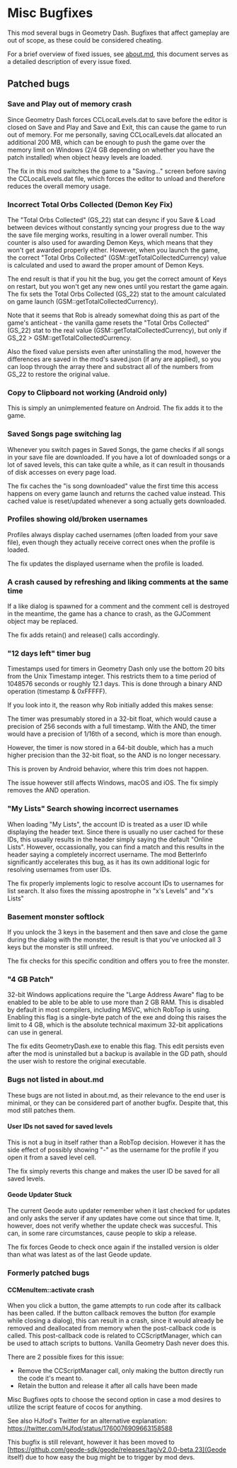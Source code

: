 # Misc Bugfixes
This mod several bugs in Geometry Dash. Bugfixes that affect gameplay are out of scope, as these could be considered cheating.

For a brief overview of fixed issues, see [about.md](about.md), this document serves as a detailed description of every issue fixed.

## Patched bugs
### <cj>Save and Play</c> out of memory <cr>crash</c>
Since Geometry Dash forces CCLocalLevels.dat to save before the editor is closed on Save and Play and Save and Exit, this can cause the game to run out of memory. For me personally, saving CCLocalLevels.dat allocated an additional 200 MB, which can be enough to push the game over the memory limit on Windows (2/4 GB depending on whether you have the patch installed) when object heavy levels are loaded.

The fix in this mod switches the game to a "Saving..." screen before saving the CCLocalLevels.dat file, which forces the editor to unload and therefore reduces the overall memory usage.

### <cr>Incorrect</c> <cj>Total Orbs Collected</c> (Demon Key Fix)
The "Total Orbs Collected" (GS_22) stat can desync if you Save & Load between devices without constantly syncing your progress due to the way the save file merging works, resulting in a lower overall number. This counter is also used for awarding Demon Keys, which means that they won't get awarded properly either. However, when you launch the game, the correct "Total Orbs Collected" (GSM::getTotalCollectedCurrency) value is calculated and used to award the proper amount of Demon Keys.

The end result is that if you hit the bug, you get the correct amount of Keys on restart, but you won't get any new ones until you restart the game again. The fix sets the Total Orbs Collected (GS_22) stat to the amount calculated on game launch (GSM::getTotalCollectedCurrency).

Note that it seems that Rob is already somewhat doing this as part of the game's anticheat - the vanilla game resets the "Total Orbs Collected" (GS_22) stat to the real value (GSM::getTotalCollectedCurrency), but only if GS_22 > GSM::getTotalCollectedCurrency.

Also the fixed value persists even after uninstalling the mod, however the differences are saved in the mod's saved.json (if any are applied), so you can loop through the array there and substract all of the numbers from GS_22 to restore the original value.

### <cj>Copy to Clipboard</c> not working (Android only)
This is simply an unimplemented feature on Android. The fix adds it to the game.

### <cj>Saved Songs</c> page switching <cr>lag</c>
Whenever you switch pages in Saved Songs, the game checks if all songs in your save file are downloaded. If you have a lot of downloaded songs or a lot of saved levels, this can take quite a while, as it can result in thousands of disk accesses on every page load.

The fix caches the "is song downloaded" value the first time this access happens on every game launch and returns the cached value instead. This cached value is reset/updated whenever a song actually gets downloaded.

### <cj>Profiles</c> showing <cr>old/broken</c> usernames
Profiles always display cached usernames (often loaded from your save file), even though they actually receive correct ones when the profile is loaded.

The fix updates the displayed username when the profile is loaded.

### A <cr>crash</c> caused by <cj>refreshing and liking</c> <co>comments</c> at the same time
If a like dialog is spawned for a comment and the comment cell is destroyed in the meantime, the game has a chance to crash, as the GJComment object may be replaced.

The fix adds retain() and release() calls accordingly.

### <cr>"12 days left"</c> timer bug
Timestamps used for timers in Geometry Dash only use the bottom 20 bits from the Unix Timestamp integer. This restricts them to a time period of 1048576 seconds or roughly 12.1 days. This is done through a binary AND operation (timestamp & 0xFFFFF).

If you look into it, the reason why Rob initially added this makes sense:

The timer was presumably stored in a 32-bit float, which would cause a precision of 256 seconds with a full timestamp. With the AND, the timer would have a precision of 1/16th of a second, which is more than enough.

However, the timer is now stored in a 64-bit double, which has a much higher precision than the 32-bit float, so the AND is no longer necessary.

This is proven by Android behavior, where this trim does not happen.

The issue however still affects Windows, macOS and iOS. The fix simply removes the AND operation.

### <cj>"My Lists" Search</c> showing <cr>incorrect usernames</c>
When loading "My Lists", the account ID is treated as a user ID while displaying the header text. Since there is usually no user cached for these IDs, this usually results in the header simply saying the default "Online Lists". However, occassionally, you can find a match and this results in the header saying a completely incorrect username. The mod BetterInfo significantly accelerates this bug, as it has its own additional logic for resolving usernames from user IDs.

The fix properly implements logic to resolve account IDs to usernames for list search. It also fixes the missing apostrophe in "x's Levels" and "x's Lists"

### <cj>Basement monster</c> <cr>softlock</c>
If you unlock the 3 keys in the basement and then save and close the game during the dialog with the monster, the result is that you've unlocked all 3 keys but the monster is still unfreed.

The fix checks for this specific condition and offers you to free the monster.

### "4 GB Patch"
32-bit Windows applications require the "Large Address Aware" flag to be enabled to be able to be able to use more than 2 GB RAM. This is disabled by default in most compilers, including MSVC, which RobTop is using. Enabling this flag is a single-byte patch of the exe and doing this raises the limit to 4 GB, which is the absolute technical maximum 32-bit applications can use in general.

The fix edits GeometryDash.exe to enable this flag. This edit persists even after the mod is uninstalled but a backup is available in the GD path, should the user wish to restore the original executable.

### Bugs not listed in about.md
These bugs are not listed in about.md, as their relevance to the end user is minimal, or they can be considered part of another bugfix. Despite that, this mod still patches them.

#### User IDs not saved for saved levels
This is not a bug in itself rather than a RobTop decision. However it has the side effect of possibly showing "-" as the username for the profile if you open it from a saved level cell.

The fix simply reverts this change and makes the user ID be saved for all saved levels.

#### Geode Updater Stuck
The current Geode auto updater remember when it last checked for updates and only asks the server if any updates have come out since that time. It, however, does not verify whether the update check was succesful. This can, in some rare circumstances, cause people to skip a release.

The fix forces Geode to check once again if the installed version is older than what was latest as of the last Geode update.

### Formerly patched bugs
#### CCMenuItem::activate crash
When you click a button, the game attempts to run code after its callback has been called. If the button callback removes the button (for example while closing a dialog), this can result in a crash, since it would already be removed and deallocated from memory when the post-callback code is called. This post-callback code is related to CCScriptManager, which can be used to attach scripts to buttons. Vanilla Geometry Dash never does this.

There are 2 possible fixes for this issue:
- Remove the CCScriptManager call, only making the button directly run the code it's meant to.
- Retain the button and release it after all calls have been made

Misc Bugfixes opts to choose the second option in case a mod desires to utilize the script feature of cocos for anything.

See also HJfod's Twitter for an alternative explanation: https://twitter.com/HJfod/status/1760076909663158588

This bugfix is still relevant, however it has been moved to [https://github.com/geode-sdk/geode/releases/tag/v2.0.0-beta.23](Geode itself) due to how easy the bug might be to trigger by mod devs.